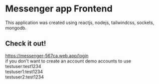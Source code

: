 # Messenger app Frontend

This application was created using reactjs, nodejs, tailwindcss, sockets, mongodb.

## Check it out!

https://messenger-567ca.web.app/login
<br/>
if you don't want to create an account demo accounts to use
<br/>
testuser:test1234
<br/>
testuser1:test1234
<br/>
testuser2:test1234

